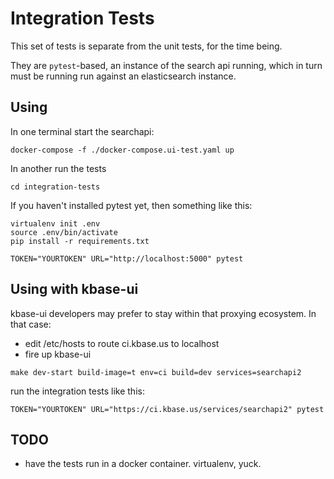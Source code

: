 # Integration Tests

This set of tests is separate from the unit tests, for the time being.

They are `pytest`-based, an instance of the search api running, which in turn must be running run against an elasticsearch instance.

## Using

In one terminal start the searchapi:

```text
docker-compose -f ./docker-compose.ui-test.yaml up
```

In another run the tests

```text
cd integration-tests
```

If you haven't installed pytest yet, then something like this:

```text
virtualenv init .env
source .env/bin/activate
pip install -r requirements.txt
```

```text
TOKEN="YOURTOKEN" URL="http://localhost:5000" pytest
```

## Using with kbase-ui

kbase-ui developers may prefer to stay within that proxying ecosystem. In that case:

- edit /etc/hosts to route ci.kbase.us to localhost
- fire up kbase-ui

```text
make dev-start build-image=t env=ci build=dev services=searchapi2
```

run the integration tests like this:

```text
TOKEN="YOURTOKEN" URL="https://ci.kbase.us/services/searchapi2" pytest
```

## TODO

- have the tests run in a docker container. virtualenv, yuck.

